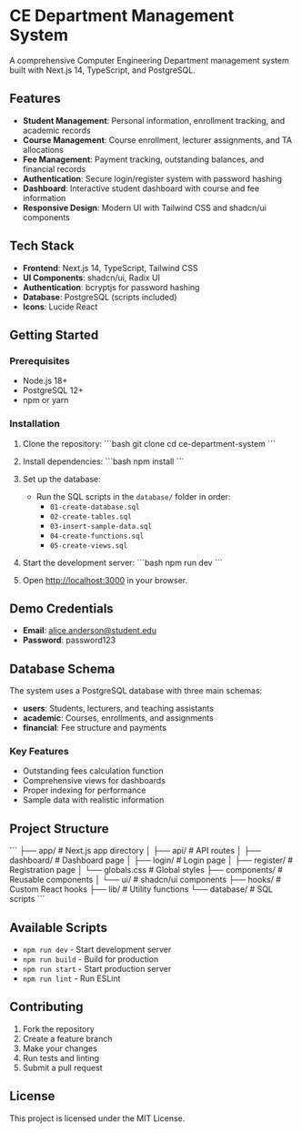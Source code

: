 # CE Department Management System

A comprehensive Computer Engineering Department management system built with Next.js 14, TypeScript, and PostgreSQL.

## Features

- **Student Management**: Personal information, enrollment tracking, and academic records
- **Course Management**: Course enrollment, lecturer assignments, and TA allocations
- **Fee Management**: Payment tracking, outstanding balances, and financial records
- **Authentication**: Secure login/register system with password hashing
- **Dashboard**: Interactive student dashboard with course and fee information
- **Responsive Design**: Modern UI with Tailwind CSS and shadcn/ui components

## Tech Stack

- **Frontend**: Next.js 14, TypeScript, Tailwind CSS
- **UI Components**: shadcn/ui, Radix UI
- **Authentication**: bcryptjs for password hashing
- **Database**: PostgreSQL (scripts included)
- **Icons**: Lucide React

## Getting Started

### Prerequisites

- Node.js 18+ 
- PostgreSQL 12+
- npm or yarn

### Installation

1. Clone the repository:
\`\`\`bash
git clone <repository-url>
cd ce-department-system
\`\`\`

2. Install dependencies:
\`\`\`bash
npm install
\`\`\`

3. Set up the database:
   - Run the SQL scripts in the `database/` folder in order:
     - `01-create-database.sql`
     - `02-create-tables.sql`
     - `03-insert-sample-data.sql`
     - `04-create-functions.sql`
     - `05-create-views.sql`

4. Start the development server:
\`\`\`bash
npm run dev
\`\`\`

5. Open [http://localhost:3000](http://localhost:3000) in your browser.

## Demo Credentials

- **Email**: alice.anderson@student.edu
- **Password**: password123

## Database Schema

The system uses a PostgreSQL database with three main schemas:

- **users**: Students, lecturers, and teaching assistants
- **academic**: Courses, enrollments, and assignments
- **financial**: Fee structure and payments

### Key Features

- Outstanding fees calculation function
- Comprehensive views for dashboards
- Proper indexing for performance
- Sample data with realistic information

## Project Structure

\`\`\`
├── app/                    # Next.js app directory
│   ├── api/               # API routes
│   ├── dashboard/         # Dashboard page
│   ├── login/            # Login page
│   ├── register/         # Registration page
│   └── globals.css       # Global styles
├── components/           # Reusable components
│   └── ui/              # shadcn/ui components
├── hooks/               # Custom React hooks
├── lib/                 # Utility functions
└── database/            # SQL scripts
\`\`\`

## Available Scripts

- `npm run dev` - Start development server
- `npm run build` - Build for production
- `npm run start` - Start production server
- `npm run lint` - Run ESLint

## Contributing

1. Fork the repository
2. Create a feature branch
3. Make your changes
4. Run tests and linting
5. Submit a pull request

## License

This project is licensed under the MIT License.
